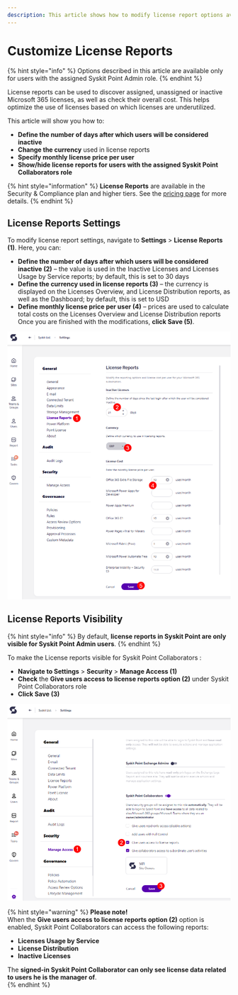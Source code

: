 ```yaml
---
description: This article shows how to modify license report options available in Syskit Point.
---
```


# Customize License Reports

{% hint style="info" %}
Options described in this article are available only for users with the assigned Syskit Point Admin role. 
{% endhint %}

License reports can be used to discover assigned, unassigned or inactive Microsoft 365 licenses, as well as check their overall cost. This helps optimize the use of licenses based on which licenses are underutilized. 


This article will show you how to:
* **Define the number of days after which users will be considered inactive**
* **Change the currency** used in license reports
* **Specify monthly license price per user**
* **Show/hide license reports for users with the assigned Syskit Point Collaborators role**

{% hint style="information" %}
**License Reports** are available in the Security & Compliance plan and higher tiers. See the [pricing page](https://www.syskit.com/products/point/pricing/) for more details.
{% endhint %}

## License Reports Settings

To modify license report settings, navigate to **Settings** &gt; **License Reports (1)**.
Here, you can:
* **Define the number of days after which users will be considered inactive (2)** – the value is used in the Inactive Licenses and Licenses Usage by Service reports; by default, this is set to 30 days
* **Define the currency used in license reports (3)** – the currency is displayed on the Licenses Overview, and License Distribution reports, as well as the Dashboard; by default, this is set to USD
* **Define monthly license price per user (4)** – prices are used to calculate total costs on the Licenses Overview and License Distribution reports
Once you are finished with the modifications, **click Save (5)**.

![License Reports Settings](../../../.gitbook/assets/customize-license-reports-settings.png)

## License Reports Visibility

{% hint style="info" %}
By default, **license reports in Syskit Point are only visible for Syskit Point Admin users**. 
{% endhint %}

To make the License reports visible for Syskit Point Collaborators : 
* **Navigate to Settings** > **Security** > **Manage Access (1)**
* **Check** the **Give users access to license reports option (2)** under Syskit Point Collaborators role 
* **Click Save (3)**

![License Reports Visibility](../../../.gitbook/assets/customize-license-reports-collaborators.png)

{% hint style="warning" %}
**Please note!**  
When the **Give users access to license reports option (2)** option is enabled, Syskit Point Collaborators can access the following reports: 
* **Licenses Usage by Service**
* **License Distribution**
* **Inactive Licenses**

The **signed-in Syskit Point Collaborator can only see license data related to users he is the manager of**.   
{% endhint %}